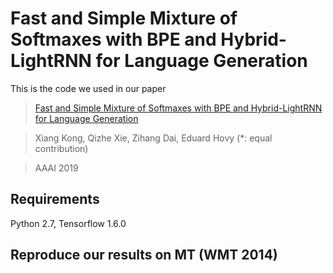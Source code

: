 # Fast and Simple Mixture of Softmaxes with BPE and Hybrid-LightRNN for Language Generation

This is the code we used in our paper
>[Fast and Simple Mixture of Softmaxes with BPE and Hybrid-LightRNN for Language Generation](https://arxiv.org/abs/1809.09296)

>Xiang Kong, Qizhe Xie, Zihang Dai, Eduard Hovy (*: equal contribution)

>AAAI 2019

## Requirements

Python 2.7, Tensorflow 1.6.0


## Reproduce our results on MT (WMT 2014)




